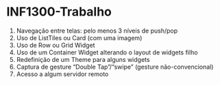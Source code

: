 # INF1300-Trabalho

1. Navegação entre telas: pelo menos 3 níveis de push/pop
2. Uso de ListTiles  ou Card  (com uma imagem)
3. Uso de Row ou Grid Widget
4. Uso de um Container Widget alterando o layout de widgets filho
5. Redefinição de um Theme para alguns widgets
6. Captura de gesture “Double Tap”/“swipe” (gesture não-convencional)
7. Acesso a algum servidor remoto
